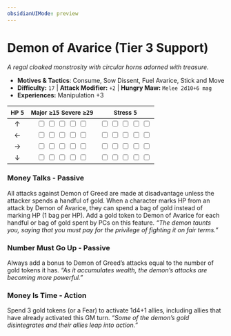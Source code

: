 ```yaml
---
obsidianUIMode: preview
---
```

# Demon of Avarice (Tier 3 Support)

*A regal cloaked monstrosity with circular horns adorned with treasure.*

- **Motives & Tactics**: Consume, Sow Dissent, Fuel Avarice, Stick and Move
- **Difficulty:** `17` | **Attack Modifier:** `+2` | **Hungry Maw:** `Melee 2d10+6 mag`
- **Experiences:** Manipulation +3

| <small>HP</small> `5` | <small>Major</small> `≥15` <small>Severe</small> `≥29` | <small>Stress</small> `5` |
|:-:|:-:|:-:|
| ↑ |  <input type="checkbox" unchecked id="4b70e9bd"> <input type="checkbox" unchecked id="20709d17"> <input type="checkbox" unchecked id="a1c36a8a"> <input type="checkbox" unchecked id="f294498c"> <input type="checkbox" unchecked id="a54dc18a"> |  <input type="checkbox" unchecked id="1a46507d"> <input type="checkbox" unchecked id="3d139e3c"> <input type="checkbox" unchecked id="d1219bf1"> <input type="checkbox" unchecked id="b4842f53"> <input type="checkbox" unchecked id="0eb0adfe"> |
| ← |  <input type="checkbox" unchecked id="efef756e"> <input type="checkbox" unchecked id="0ddb1573"> <input type="checkbox" unchecked id="6cd3e982"> <input type="checkbox" unchecked id="9954fa58"> <input type="checkbox" unchecked id="7af3bfcf"> |  <input type="checkbox" unchecked id="69e6af97"> <input type="checkbox" unchecked id="632e5b14"> <input type="checkbox" unchecked id="e82e89b2"> <input type="checkbox" unchecked id="940cc695"> <input type="checkbox" unchecked id="86772d05"> |
| → |  <input type="checkbox" unchecked id="bf479f7a"> <input type="checkbox" unchecked id="db5db2dd"> <input type="checkbox" unchecked id="7e0f3fd7"> <input type="checkbox" unchecked id="78bd3b8e"> <input type="checkbox" unchecked id="31b58210"> |  <input type="checkbox" unchecked id="42516988"> <input type="checkbox" unchecked id="bca6057f"> <input type="checkbox" unchecked id="77c53eb8"> <input type="checkbox" unchecked id="fde0858c"> <input type="checkbox" unchecked id="25424a4e"> |
| ↓ |  <input type="checkbox" unchecked id="e5f31489"> <input type="checkbox" unchecked id="2ccaa6d3"> <input type="checkbox" unchecked id="3258a521"> <input type="checkbox" unchecked id="07da84e1"> <input type="checkbox" unchecked id="d1a9a130"> |  <input type="checkbox" unchecked id="085304de"> <input type="checkbox" unchecked id="614f152c"> <input type="checkbox" unchecked id="fdc43541"> <input type="checkbox" unchecked id="88726986"> <input type="checkbox" unchecked id="308605be"> |

### Money Talks - Passive

All attacks against Demon of Greed are made at disadvantage unless the attacker spends a handful of gold. When a character marks HP from an attack by Demon of Avarice, they can spend a bag of gold instead of marking HP (1 bag per HP). Add a gold token to Demon of Avarice for each handful or bag of gold spent by PCs on this feature. *“The demon taunts you, saying that you must pay for the privilege of fighting it on fair terms.”*

### Number Must Go Up - Passive

Always add a bonus to Demon of Greed’s attacks equal to the number of gold tokens it has. *“As it accumulates wealth, the demon’s attacks are becoming more powerful.”*

### Money Is Time - Action

Spend 3 gold tokens (or a Fear) to activate 1d4+1 allies, including allies that have already activated this GM turn. *“Some of the demon’s gold disintegrates and their allies leap into action.”*